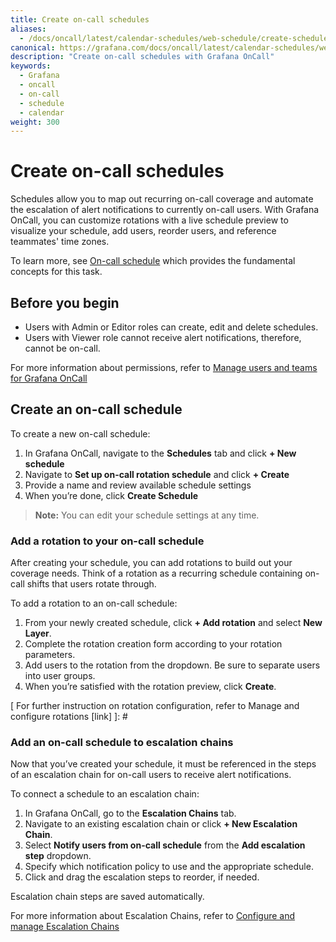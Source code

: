 ```yaml
---
title: Create on-call schedules
aliases:
  - /docs/oncall/latest/calendar-schedules/web-schedule/create-schedule/
canonical: https://grafana.com/docs/oncall/latest/calendar-schedules/web-schedule/create-schedule/
description: "Create on-call schedules with Grafana OnCall"
keywords:
  - Grafana
  - oncall
  - on-call
  - schedule
  - calendar
weight: 300
---
```


# Create on-call schedules

Schedules allow you to map out recurring on-call coverage and automate the escalation of alert notifications to currently on-call users. With Grafana OnCall, you can customize rotations with a live schedule preview to visualize your schedule, add users, reorder users, and reference teammates' time zones.
 
To learn more, see [On-call schedule](../_index.md) which provides the fundamental concepts for this task.

## Before you begin

- Users with Admin or Editor roles can create, edit and delete schedules.
- Users with Viewer role cannot receive alert notifications, therefore, cannot be on-call.

For more information about permissions, refer to [Manage users and teams for Grafana OnCall](../../configure-user-settings/_index.md) 

## Create an on-call schedule

To create a new on-call schedule:

1. In Grafana OnCall, navigate to the **Schedules** tab and click **+ New schedule**
1. Navigate to **Set up on-call rotation schedule** and click **+ Create**
1. Provide a name and review available schedule settings
1. When you’re done, click **Create Schedule**

>**Note:** You can edit your schedule settings at any time. 

### Add a rotation to your on-call schedule
After creating your schedule, you can add rotations to build out your coverage needs.
Think of a rotation as a recurring schedule containing on-call shifts that users rotate through.

To add a rotation to an on-call schedule:

1. From your newly created schedule, click **+ Add rotation** and select **New Layer**.
1. Complete the rotation creation form according to your rotation parameters.
1. Add users to the rotation from the dropdown. Be sure to separate users into user groups.
1. When you’re satisfied with the rotation preview, click **Create**.


[ For further instruction on rotation configuration, refer to Manage and configure rotations [link] ]: #

### Add an on-call schedule to escalation chains

Now that you’ve created your schedule, it must be referenced in the steps of an escalation chain for on-call users to receive alert notifications.

To connect a schedule to an escalation chain:

1. In Grafana OnCall, go to the **Escalation Chains** tab.
1. Navigate to an existing escalation chain or click **+ New Escalation Chain**.
1. Select **Notify users from on-call schedule** from the **Add escalation step** dropdown.
1. Specify which notification policy to use and the appropriate schedule.
1. Click and drag the escalation steps to reorder, if needed. 

Escalation chain steps are saved automatically. 

For more information about Escalation Chains, refer to [Configure and manage Escalation Chains](../../escalation-policies/configure-escalation-chains/index.md)